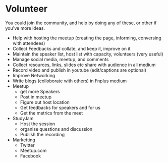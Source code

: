 # Volunteer

You could join the community, and help by doing any of these, or other if you've more ideas.

* Help with hosting the meetup (creating the page, informing, conversing with attendees)
* Collect Feedbacks and collate, and keep it, improve on it
* Maintain the speaker list, host list with capacity, volunteers (very useful)
* Manage social media, meetup, and comments
* Collect resources, links, slides etc share with audience in all medium
* Record video and publish in youtube (edit/captions are optional)
* Improve Networking
* Write blogs (colloborate with others) in Fnplus medium
* Meetup
  * get more Speakers
  * Post in meetup
  * Figure out host location
  * Get feedbacks for speakers and for us
  * Get the metrics from the meet
* StudyJam
  * Host the session
  * organise questions and discussion
  * Publish the recording
* Marketting
  * Twitter
  * Meetup.com
  * Facebook
